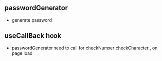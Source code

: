 ## passwordGenerator
- generate password

## useCallBack hook
- passwordGenerator need to call for checkNumber checkCharacter , on page load
